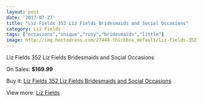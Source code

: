 ```yaml
---
layout: post
date: '2017-07-27'
title: "Liz Fields 352 Liz Fields Bridesmaids and Social Occasions"
category: Liz Fields
tags: ["occasions","unique","rosy","bridesmaids","little"]
image: http://img.hectodress.com/27448-thickbox_default/liz-fields-352-liz-fields-bridesmaids-and-social-occasions.jpg
---
```

Liz Fields 352 Liz Fields Bridesmaids and Social Occasions

On Sales: **$169.99**
<a href="https://www.hectodress.com/liz-fields/12769-liz-fields-352-liz-fields-bridesmaids-and-social-occasions.html"><amp-img layout="responsive" width="600" height="600" src="//img.hectodress.com/27448-thickbox_default/liz-fields-352-liz-fields-bridesmaids-and-social-occasions.jpg" alt="Liz Fields 352 Liz Fields Bridesmaids and Social Occasions 0" /></a>
<a href="https://www.hectodress.com/liz-fields/12769-liz-fields-352-liz-fields-bridesmaids-and-social-occasions.html"><amp-img layout="responsive" width="600" height="600" src="//img.hectodress.com/27449-thickbox_default/liz-fields-352-liz-fields-bridesmaids-and-social-occasions.jpg" alt="Liz Fields 352 Liz Fields Bridesmaids and Social Occasions 1" /></a>

Buy it: [Liz Fields 352 Liz Fields Bridesmaids and Social Occasions](https://www.hectodress.com/liz-fields/12769-liz-fields-352-liz-fields-bridesmaids-and-social-occasions.html "Liz Fields 352 Liz Fields Bridesmaids and Social Occasions")

View more: [Liz Fields](https://www.hectodress.com/195-liz-fields "Liz Fields")